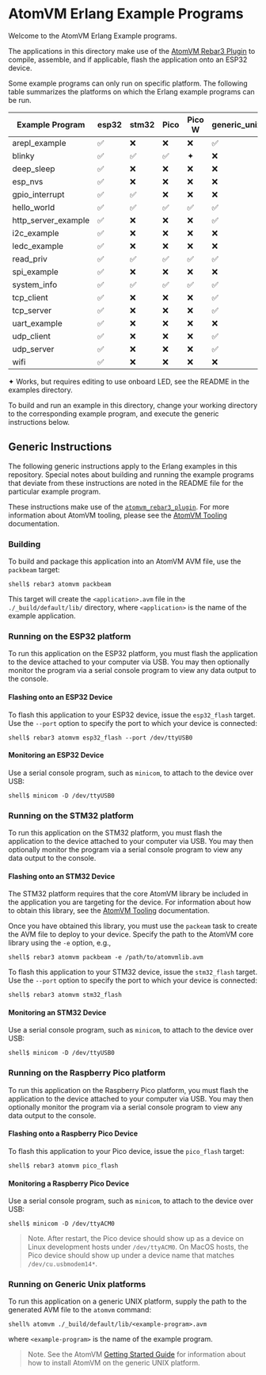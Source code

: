 
# AtomVM Erlang Example Programs

Welcome to the AtomVM Erlang Example programs.

The applications in this directory make use of the [AtomVM Rebar3 Plugin](https://github.com/atomvm/atomvm_rebar3_plugin) to compile, assemble, and if applicable, flash the application onto an ESP32 device.

Some example programs can only run on specific platform.  The following table summarizes the platforms on which the Erlang example programs can be run.

| Example Program | esp32 | stm32 | Pico | Pico W | generic_unix |
|-----------------|-------|-------|----------------|------------------|--------------|
| arepl_example   | ✅ | ❌ | ❌ | ❌ | ✅ |
| blinky          | ✅ | ✅ | ✅ | ✦ | ❌ |
| deep_sleep      | ✅ | ❌ | ❌ | ❌ | ❌ |
| esp_nvs         | ✅ | ❌ | ❌ | ❌ | ❌ |
| gpio_interrupt  | ✅ | ✅ | ❌ | ❌ | ❌ |
| hello_world     | ✅ | ✅ | ✅ | ✅ | ✅ |
| http_server_example | ✅ | ❌ | ❌ | ❌ | ✅ |
| i2c_example     | ✅ | ❌ | ❌ | ❌ | ❌ |
| ledc_example    | ✅ | ❌ | ❌ | ❌ | ❌ |
| read_priv       | ✅ | ✅ | ✅ | ✅ | ✅ |
| spi_example     | ✅ | ❌ | ❌ | ❌ | ❌ |
| system_info     | ✅ | ✅ | ✅ | ✅ | ✅ |
| tcp_client      | ✅ | ❌ | ❌ | ❌ | ✅ |
| tcp_server      | ✅ | ❌ | ❌ | ❌ | ✅ |
| uart_example    | ✅ | ❌ | ❌ | ❌ | ❌ |
| udp_client      | ✅ | ❌ | ❌ | ❌ | ✅ |
| udp_server      | ✅ | ❌ | ❌ | ❌ | ✅ |
| wifi            | ✅ | ❌ | ❌ | ❌ | ❌ |

✦ Works, but requires editing to use onboard LED, see the README in the examples directory.

To build and run an example in this directory, change your working directory to the corresponding example program, and execute the generic instructions below.

## Generic Instructions

The following generic instructions apply to the Erlang examples in this repository.  Special notes about building and running the example programs that deviate from these instructions are noted in the README file for the particular example program.

These instructions make use of the [`atomvm_rebar3_plugin`](https://atomvm.github.io/atomvm_rebar3_plugin).  For more information about AtomVM tooling, please see the [AtomVM Tooling](https://www.atomvm.net/doc/master/atomvm-tooling.html) documentation.

### Building

To build and package this application into an AtomVM AVM file, use the `packbeam` target:

    shell$ rebar3 atomvm packbeam

This target will create the `<application>.avm` file in the `./_build/default/lib/` directory, where `<application>` is the name of the example application.

### Running on the ESP32 platform

To run this application on the ESP32 platform, you must flash the application to the device attached to your computer via USB.  You may then optionally monitor the program via a serial console program to view any data output to the console.

#### Flashing onto an ESP32 Device

To flash this application to your ESP32 device, issue the `esp32_flash` target.  Use the `--port` option to specify the port to which your device is connected:

    shell$ rebar3 atomvm esp32_flash --port /dev/ttyUSB0

#### Monitoring an ESP32 Device

Use a serial console program, such as `minicom`, to attach to the device over USB:

    shell$ minicom -D /dev/ttyUSB0

### Running on the STM32 platform

To run this application on the STM32 platform, you must flash the application to the device attached to your computer via USB.  You may then optionally monitor the program via a serial console program to view any data output to the console.

#### Flashing onto an STM32 Device

The STM32 platform requires that the core AtomVM library be included in the application you are targeting for the device.  For information about how to obtain this library, see the [AtomVM Tooling](https://www.atomvm.net/doc/master/atomvm-tooling.html) documentation.

Once you have obtained this library, you must use the `packeam` task to create the AVM file to deploy to your device.  Specify the path to the AtomVM core library using the `-e` option, e.g.,

    shell$ rebar3 atomvm packbeam -e /path/to/atomvmlib.avm

To flash this application to your STM32 device, issue the `stm32_flash` target.  Use the `--port` option to specify the port to which your device is connected:

    shell$ rebar3 atomvm stm32_flash

#### Monitoring an STM32 Device

Use a serial console program, such as `minicom`, to attach to the device over USB:

    shell$ minicom -D /dev/ttyUSB0

### Running on the Raspberry Pico platform

To run this application on the Raspberry Pico platform, you must flash the application to the device attached to your computer via USB.  You may then optionally monitor the program via a serial console program to view any data output to the console.

#### Flashing onto a Raspberry Pico Device

To flash this application to your Pico device, issue the `pico_flash` target:

    shell$ rebar3 atomvm pico_flash

#### Monitoring a Raspberry Pico Device

Use a serial console program, such as `minicom`, to attach to the device over USB:

    shell$ minicom -D /dev/ttyACM0

> Note.  After restart, the Pico device should show up as a device on Linux development hosts under `/dev/ttyACM0`.  On MacOS hosts, the Pico device should show up under a device name that matches `/dev/cu.usbmodem14*`.

### Running on Generic Unix platforms

To run this application on a generic UNIX platform, supply the path to the generated AVM file to the `atomvm` command:

    shell% atomvm ./_build/default/lib/<example-program>.avm

where `<example-program>` is the name of the example program.

> Note.  See the AtomVM [Getting Started Guide](https://www.atomvm.net/doc/master/getting-started-guide.html) for information about how to install AtomVM on the generic UNIX platform.
